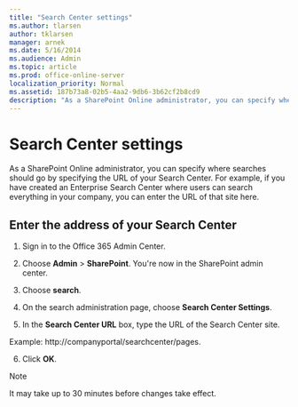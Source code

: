 ```yaml
---
title: "Search Center settings"
ms.author: tlarsen
author: tklarsen
manager: arnek
ms.date: 5/16/2014
ms.audience: Admin
ms.topic: article
ms.prod: office-online-server
localization_priority: Normal
ms.assetid: 187b73a8-02b5-4aa2-9db6-3b62cf2b8cd9
description: "As a SharePoint Online administrator, you can specify where searches should go by specifying the URL of your Search Center."
---
```


# Search Center settings

As a SharePoint Online administrator, you can specify where searches should go by specifying the URL of your Search Center. For example, if you have created an Enterprise Search Center where users can search everything in your company, you can enter the URL of that site here. 
  
## Enter the address of your Search Center
<a name="__goback"> </a>

1. Sign in to the Office 365 Admin Center.
    
2. Choose **Admin** > **SharePoint**. You're now in the SharePoint admin center.
    
3. Choose **search**. 
    
4. On the search administration page, choose **Search Center Settings**.
    
5. In the **Search Center URL** box, type the URL of the Search Center site. 
  
Example: http://companyportal/searchcenter/pages.
    
6. Click **OK**.
    
> [!NOTE]
>  It may take up to 30 minutes before changes take effect. 
  

